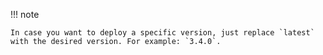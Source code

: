 !!! note

    In case you want to deploy a specific version, just replace `latest` with the desired version. For example: `3.4.0`.
